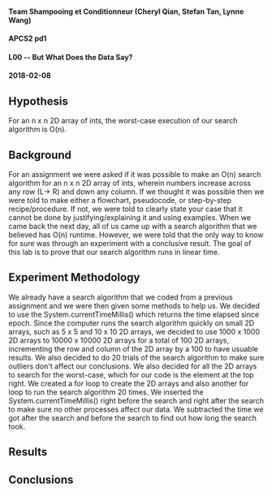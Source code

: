 #### Team Shampooing et Conditionneur (Cheryl Qian, Stefan Tan, Lynne Wang)
#### APCS2 pd1
#### L00 -- But What Does the Data Say?
#### 2018-02-08

## Hypothesis
For an n x n 2D array of ints, the worst-case execution of our search algorithm is O(n).

## Background
  For an assignment we were asked if it was possible to make an O(n) search algorithm for an n x n 2D array of ints, wherein numbers increase across any row (L-> R) and down any column. If we thought it was possible then we were told to make either a flowchart, pseudocode, or step-by-step recipe/procedure. If not, we were told to clearly state your case that it cannot be done by justifying/explaining it and using examples. When we came back the next day, all of us came up with a search algorithm that we believed has O(n) runtime. However, we were told that the only way to know for sure was through an experiment with a conclusive result. The goal of this lab is to prove that our search algorithm runs in linear time.   

## Experiment Methodology
  We already have a search algorithm that we coded from a previous assignment and we were then given some methods to help us. We decided to use the System.currentTimeMillis() which returns the time elapsed since epoch. Since the computer runs the search algorithm quickly on small 2D arrays, such as 5 x 5 and 10 x 10 2D arrays, we decided to use 1000 x 1000 2D arrays to 10000 x 10000 2D arrays for a total of 100 2D arrays, incrementing the row and column of the 2D array by a 100 to have usuable results. We also decided to do 20 trials of the search algorithm to make sure outliers don't affect our conclusions. We also decided for all the 2D arrays to search for the worst-case, which for our code is the element at the top right. We created a for loop to create the 2D arrays and also another for loop to run the search algorithm 20 times. We inserted the System.currentTimeMillis() right before the search and right after the search to make sure no other processes affect our data. We subtracted the time we got after the search and before the search to find out how long the search took.  

## Results


## Conclusions
